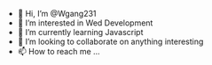 - 👋 Hi, I’m @Wgang231
- 👀 I’m interested in Wed Development
- 🌱 I’m currently learning Javascript
- 💞️ I’m looking to collaborate on anything interesting
- 📫 How to reach me ...

<!---
Wgang231/Wgang231 is a ✨ special ✨ repository because its `README.md` (this file) appears on your GitHub profile.
You can click the Preview link to take a look at your changes.
--->
